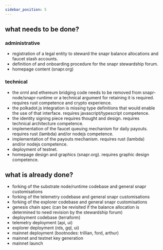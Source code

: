 ```yaml
---
sidebar_position: 5
---
```


## what needs to be done?

### administrative

- registration of a legal entity to steward the snapr balance allocations and faucet stash accounts.
- definition of and onboarding procedure for the snapr stewardship forum.
- homepage content (snapr.org)

### technical

- the orml and ethereum bridging code needs to be removed from snapr-node/snapr-runtime or a technical argument for retaining it is required. requires rust competence and crypto experience.
- the polkadot.js integration is missing type definitions that would enable the use of that interface. requires javascript/typescript competence.
- the identity signing piece requires thought and design. requires technical architecture competence.
- implementation of the faucet queuing mechanism for daily payouts. requires rust (lambda) and/or nodejs competence.
- implementation of the payouts mechanism. requires rust (lambda) and/or nodejs competence.
- deployment of testnet.
- homepage design and graphics (snapr.org). requires graphic design competence.

## what is already done?
- forking of the substrate node/runtime codebase and general snapr customisations
- forking of the telemetry codebase and general snapr customisations
- forking of the explorer codebase and general snapr customisations
- genesis chain spec (can be revisited if the balance allocation is determined to need revision by the stewardship forum)
- deployment codebase (terraform)
- telemetry deployment (api, ui)
- explorer deployment (rds, gql, ui)
- mainnet deployment (bootnodes: trillian, ford, arthur)
- mainnet and testnet key generation
- mainnet launch
